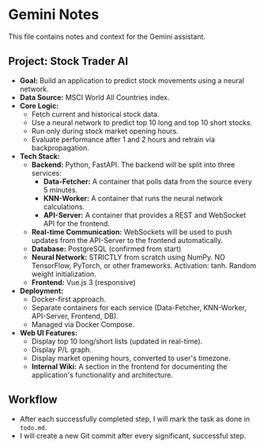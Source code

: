 # Gemini Notes

This file contains notes and context for the Gemini assistant.

## Project: Stock Trader AI

- **Goal:** Build an application to predict stock movements using a neural network.
- **Data Source:** MSCI World All Countries index.
- **Core Logic:**
    - Fetch current and historical stock data.
    - Use a neural network to predict top 10 long and top 10 short stocks.
    - Run only during stock market opening hours.
    - Evaluate performance after 1 and 2 hours and retrain via backpropagation.
- **Tech Stack:**
    - **Backend:** Python, FastAPI. The backend will be split into three services:
        - **Data-Fetcher:** A container that polls data from the source every 5 minutes.
        - **KNN-Worker:** A container that runs the neural network calculations.
        - **API-Server:** A container that provides a REST and WebSocket API for the frontend.
    - **Real-time Communication:** WebSockets will be used to push updates from the API-Server to the frontend automatically.
    - **Database:** PostgreSQL (confirmed from start)
    - **Neural Network:** STRICTLY from scratch using NumPy. NO TensorFlow, PyTorch, or other frameworks. Activation: tanh. Random weight initialization.
    - **Frontend:** Vue.js 3 (responsive)
- **Deployment:**
    - Docker-first approach.
    - Separate containers for each service (Data-Fetcher, KNN-Worker, API-Server, Frontend, DB).
    - Managed via Docker Compose.
- **Web UI Features:**
    - Display top 10 long/short lists (updated in real-time).
    - Display P/L graph.
    - Display market opening hours, converted to user's timezone.
    - **Internal Wiki:** A section in the frontend for documenting the application's functionality and architecture.

## Workflow
- After each successfully completed step, I will mark the task as done in `todo.md`.
- I will create a new Git commit after every significant, successful step.